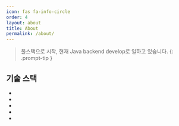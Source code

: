 ```yaml
---
icon: fas fa-info-circle
order: 4
layout: about
title: About
permalink: /about/
---
```


> 풀스택으로 시작, 현재 Java backend develop로 일하고 있습니다.
{: .prompt-tip }

## 기술 스택
- 
- 
- 
- 
- 
